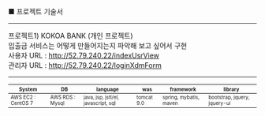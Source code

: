 ■ 프로젝트 기술서 <hr>
프로젝트1) KOKOA BANK (개인 프로젝트)<br>
입출금 서비스는 어떻게 만들어지는지 파악해 보고 싶어서 구현<br>
사용자 URL : http://52.79.240.22/indexUsrView <br>
관리자 URL : http://52.79.240.22/loginXdmForm <br>
<hr>
<table style="width: 100%; height: 100%; font-size: 10px;">
  <thead>
    <th>System</th>
    <th>DB</th>
    <th>language</th>
    <th>was</th>
    <th>framework</th>
    <th>library</th>
  </thead>
  <tbody>
    <td>AWS EC2 : CentOS 7</td>
    <td>AWS RDS : Mysql</td>
    <td>java, jsp, jstl/el, javascript, sql</td>
    <td>tomcat 9.0</td>
    <td>spring, mybatis, maven</td>
    <td>bootstrap, jquery, jquery-ui</td>
  </tbody>
</table>
